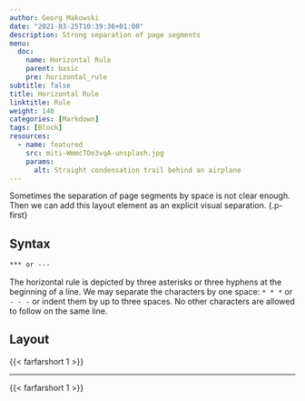 ```yaml
---
author: Georg Makowski
date: "2021-03-25T10:39:36+01:00"
description: Strong separation of page segments
menu:
  doc:
    name: Horizontal Rule
    parent: basic
    pre: horizontal_rule
subtitle: false
title: Horizontal Rule
linktitle: Rule
weight: 140
categories: [Markdown]
tags: [Block]
resources:
  - name: featured
    src: miti-WmmcTOe3vqA-unsplash.jpg
    params:
      alt: Straight condensation trail behind an airplane
---
```


Sometimes the separation of page segments by space is not clear enough. Then we can add this layout element as an explicit visual separation.
{.p-first} <!--more-->

## Syntax

```md {.left}
*** or ---
```

The horizontal rule is depicted by three asterisks or three hyphens at the beginning of a line. We may separate the characters by one space: `* * *` or `- - -` or indent them by up to three spaces. No other characters are allowed to follow on the same line.

## Layout

{{< farfarshort 1 >}}  

- - -

{{< farfarshort 1 >}}

